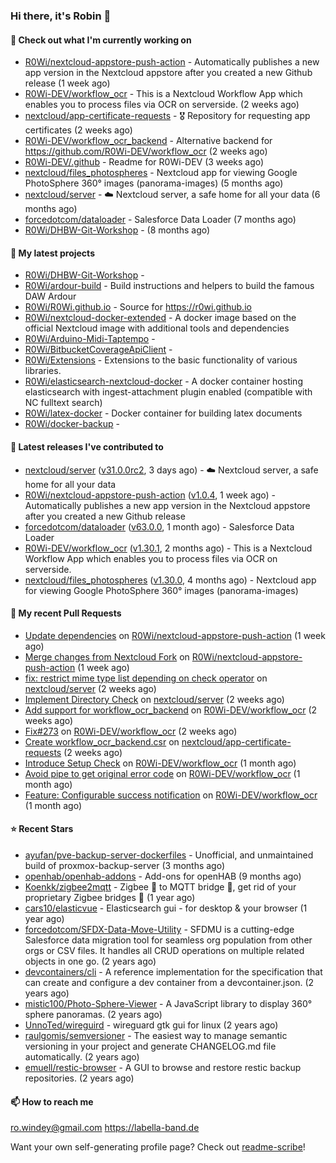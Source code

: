 ### Hi there, it's Robin 👋

#### 👷 Check out what I'm currently working on

- [R0Wi/nextcloud-appstore-push-action](https://github.com/R0Wi/nextcloud-appstore-push-action) - Automatically publishes a new app version in the Nextcloud appstore after you created a new Github release (1 week ago)
- [R0Wi-DEV/workflow_ocr](https://github.com/R0Wi-DEV/workflow_ocr) - This is a Nextcloud Workflow App which enables you to process files via OCR on serverside. (2 weeks ago)
- [nextcloud/app-certificate-requests](https://github.com/nextcloud/app-certificate-requests) - 🎖 Repository for requesting app certificates (2 weeks ago)
- [R0Wi-DEV/workflow_ocr_backend](https://github.com/R0Wi-DEV/workflow_ocr_backend) - Alternative backend for https://github.com/R0Wi-DEV/workflow_ocr (2 weeks ago)
- [R0Wi-DEV/.github](https://github.com/R0Wi-DEV/.github) - Readme for R0Wi-DEV (3 weeks ago)
- [nextcloud/files_photospheres](https://github.com/nextcloud/files_photospheres) - Nextcloud app for viewing Google PhotoSphere 360° images (panorama-images) (5 months ago)
- [nextcloud/server](https://github.com/nextcloud/server) - ☁️ Nextcloud server, a safe home for all your data (6 months ago)
- [forcedotcom/dataloader](https://github.com/forcedotcom/dataloader) - Salesforce Data Loader (7 months ago)
- [R0Wi/DHBW-Git-Workshop](https://github.com/R0Wi/DHBW-Git-Workshop) -  (8 months ago)

#### 🌱 My latest projects

- [R0Wi/DHBW-Git-Workshop](https://github.com/R0Wi/DHBW-Git-Workshop) - 
- [R0Wi/ardour-build](https://github.com/R0Wi/ardour-build) - Build instructions and helpers to build the famous DAW Ardour
- [R0Wi/R0Wi.github.io](https://github.com/R0Wi/R0Wi.github.io) - Source for https://r0wi.github.io
- [R0Wi/nextcloud-docker-extended](https://github.com/R0Wi/nextcloud-docker-extended) - A docker image based on the official Nextcloud image with additional tools and dependencies
- [R0Wi/Arduino-Midi-Taptempo](https://github.com/R0Wi/Arduino-Midi-Taptempo) - 
- [R0Wi/BitbucketCoverageApiClient](https://github.com/R0Wi/BitbucketCoverageApiClient) - 
- [R0Wi/Extensions](https://github.com/R0Wi/Extensions) - Extensions to the basic functionality of various libraries.
- [R0Wi/elasticsearch-nextcloud-docker](https://github.com/R0Wi/elasticsearch-nextcloud-docker) - A docker container hosting elasticsearch with ingest-attachment plugin enabled (compatible with NC fulltext search)
- [R0Wi/latex-docker](https://github.com/R0Wi/latex-docker) - Docker container for building latex documents
- [R0Wi/docker-backup](https://github.com/R0Wi/docker-backup) - 

#### 🔭 Latest releases I've contributed to

- [nextcloud/server](https://github.com/nextcloud/server) ([v31.0.0rc2](https://github.com/nextcloud/server/releases/tag/v31.0.0rc2), 3 days ago) - ☁️ Nextcloud server, a safe home for all your data
- [R0Wi/nextcloud-appstore-push-action](https://github.com/R0Wi/nextcloud-appstore-push-action) ([v1.0.4](https://github.com/R0Wi/nextcloud-appstore-push-action/releases/tag/v1.0.4), 1 week ago) - Automatically publishes a new app version in the Nextcloud appstore after you created a new Github release
- [forcedotcom/dataloader](https://github.com/forcedotcom/dataloader) ([v63.0.0](https://github.com/forcedotcom/dataloader/releases/tag/v63.0.0), 1 month ago) - Salesforce Data Loader
- [R0Wi-DEV/workflow_ocr](https://github.com/R0Wi-DEV/workflow_ocr) ([v1.30.1](https://github.com/R0Wi-DEV/workflow_ocr/releases/tag/v1.30.1), 2 months ago) - This is a Nextcloud Workflow App which enables you to process files via OCR on serverside.
- [nextcloud/files_photospheres](https://github.com/nextcloud/files_photospheres) ([v1.30.0](https://github.com/nextcloud/files_photospheres/releases/tag/v1.30.0), 4 months ago) - Nextcloud app for viewing Google PhotoSphere 360° images (panorama-images)

#### 🔨 My recent Pull Requests

- [Update dependencies](https://github.com/R0Wi/nextcloud-appstore-push-action/pull/10) on [R0Wi/nextcloud-appstore-push-action](https://github.com/R0Wi/nextcloud-appstore-push-action) (1 week ago)
- [Merge changes from Nextcloud Fork](https://github.com/R0Wi/nextcloud-appstore-push-action/pull/9) on [R0Wi/nextcloud-appstore-push-action](https://github.com/R0Wi/nextcloud-appstore-push-action) (1 week ago)
- [fix: restrict mime type list depending on check operator](https://github.com/nextcloud/server/pull/50259) on [nextcloud/server](https://github.com/nextcloud/server) (2 weeks ago)
- [Implement Directory Check](https://github.com/nextcloud/server/pull/50258) on [nextcloud/server](https://github.com/nextcloud/server) (2 weeks ago)
- [Add support for workflow_ocr_backend](https://github.com/R0Wi-DEV/workflow_ocr/pull/291) on [R0Wi-DEV/workflow_ocr](https://github.com/R0Wi-DEV/workflow_ocr) (2 weeks ago)
- [Fix#273](https://github.com/R0Wi-DEV/workflow_ocr/pull/290) on [R0Wi-DEV/workflow_ocr](https://github.com/R0Wi-DEV/workflow_ocr) (2 weeks ago)
- [Create workflow_ocr_backend.csr](https://github.com/nextcloud/app-certificate-requests/pull/756) on [nextcloud/app-certificate-requests](https://github.com/nextcloud/app-certificate-requests) (2 weeks ago)
- [Introduce Setup Check](https://github.com/R0Wi-DEV/workflow_ocr/pull/289) on [R0Wi-DEV/workflow_ocr](https://github.com/R0Wi-DEV/workflow_ocr) (1 month ago)
- [Avoid pipe to get original error code](https://github.com/R0Wi-DEV/workflow_ocr/pull/288) on [R0Wi-DEV/workflow_ocr](https://github.com/R0Wi-DEV/workflow_ocr) (1 month ago)
- [Feature: Configurable success notification](https://github.com/R0Wi-DEV/workflow_ocr/pull/287) on [R0Wi-DEV/workflow_ocr](https://github.com/R0Wi-DEV/workflow_ocr) (1 month ago)

#### ⭐ Recent Stars

- [ayufan/pve-backup-server-dockerfiles](https://github.com/ayufan/pve-backup-server-dockerfiles) - Unofficial, and unmaintained build of proxmox-backup-server (3 months ago)
- [openhab/openhab-addons](https://github.com/openhab/openhab-addons) - Add-ons for openHAB (9 months ago)
- [Koenkk/zigbee2mqtt](https://github.com/Koenkk/zigbee2mqtt) - Zigbee 🐝 to MQTT bridge 🌉, get rid of your proprietary Zigbee bridges 🔨 (1 year ago)
- [cars10/elasticvue](https://github.com/cars10/elasticvue) - Elasticsearch gui - for desktop &amp; your browser (1 year ago)
- [forcedotcom/SFDX-Data-Move-Utility](https://github.com/forcedotcom/SFDX-Data-Move-Utility) - SFDMU is a cutting-edge Salesforce data migration tool for seamless org population from other orgs or CSV files. It handles all CRUD operations on multiple related objects in one go. (2 years ago)
- [devcontainers/cli](https://github.com/devcontainers/cli) - A reference implementation for the specification that can create and configure a dev container from a devcontainer.json. (2 years ago)
- [mistic100/Photo-Sphere-Viewer](https://github.com/mistic100/Photo-Sphere-Viewer) - A JavaScript library to display 360° sphere panoramas. (2 years ago)
- [UnnoTed/wireguird](https://github.com/UnnoTed/wireguird) - wireguard gtk gui for linux (2 years ago)
- [raulgomis/semversioner](https://github.com/raulgomis/semversioner) - The easiest way to manage semantic versioning in your project and generate CHANGELOG.md file automatically. (2 years ago)
- [emuell/restic-browser](https://github.com/emuell/restic-browser) - A GUI to browse and restore restic backup repositories. (2 years ago)

#### 📫 How to reach me
[ro.windey@gmail.com](mailto:ro.windey@gmailcom)
https://labella-band.de

Want your own self-generating profile page? Check out [readme-scribe](https://github.com/muesli/readme-scribe)!